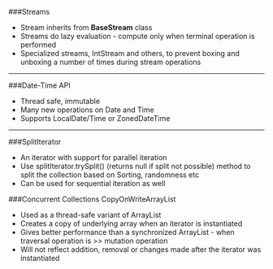 ###Streams
- Stream inherits from **BaseStream** class
- Streams do lazy evaluation - compute only when terminal operation is performed
- Specialized streams, IntStream and others, to prevent boxing and unboxing a number of times during stream operations
----
###Date-Time API
- Thread safe, immutable
- Many new operations on Date and Time
- Supports LocalDate/Time or ZonedDateTime
---

###SplitIterator
- An iterator with support for parallel iteration
- Use splitIterator.trySplit() (returns null if split not possible) method to split the collection based on Sorting, randomness etc 
- Can be used for sequential iteration as well

###Concurrent Collections
CopyOnWriteArrayList<E>
- Used as a thread-safe variant of ArrayList
- Creates a copy of underlying array when an iterator is instantiated
- Gives better performance than a synchronized ArrayList - when traversal operation is >> mutation operation
- Will not reflect addition, removal or changes made after the iterator was instantiated
